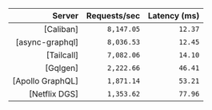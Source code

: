 <!-- PERFORMANCE_RESULTS_START -->

| Server | Requests/sec | Latency (ms) |
|--------:|--------------:|--------------:|
| [Caliban] | `8,147.05` | `12.37` |
| [async-graphql] | `8,036.53` | `12.45` |
| [Tailcall] | `7,082.06` | `14.10` |
| [Gqlgen] | `2,222.66` | `46.41` |
| [Apollo GraphQL] | `1,871.14` | `53.21` |
| [Netflix DGS] | `1,353.62` | `77.96` |

<!-- PERFORMANCE_RESULTS_END -->
